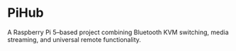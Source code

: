 # PiHub
A Raspberry Pi 5–based project combining Bluetooth KVM switching, media streaming, and universal remote functionality.
